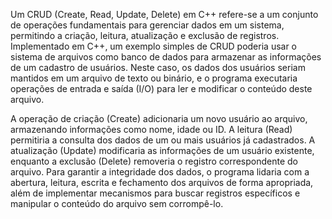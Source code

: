 Um CRUD (Create, Read, Update, Delete) em C++ refere-se a um conjunto de operações fundamentais para gerenciar dados em um sistema, permitindo a criação, leitura, atualização e exclusão de registros. Implementado em C++, um exemplo simples de CRUD poderia usar o sistema de arquivos como banco de dados para armazenar as informações de um cadastro de usuários. Neste caso, os dados dos usuários seriam mantidos em um arquivo de texto ou binário, e o programa executaria operações de entrada e saída (I/O) para ler e modificar o conteúdo deste arquivo.

A operação de criação (Create) adicionaria um novo usuário ao arquivo, armazenando informações como nome, idade ou ID. A leitura (Read) permitiria a consulta dos dados de um ou mais usuários já cadastrados. A atualização (Update) modificaria as informações de um usuário existente, enquanto a exclusão (Delete) removeria o registro correspondente do arquivo. Para garantir a integridade dos dados, o programa lidaria com a abertura, leitura, escrita e fechamento dos arquivos de forma apropriada, além de implementar mecanismos para buscar registros específicos e manipular o conteúdo do arquivo sem corrompê-lo.